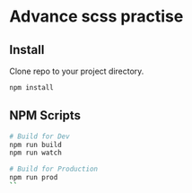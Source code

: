 # Advance scss practise

## Install

Clone repo to your project directory.

```sh
npm install
```

## NPM Scripts

```sh
# Build for Dev
npm run build
npm run watch

# Build for Production
npm run prod
``